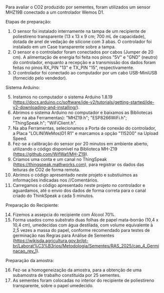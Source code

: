 Para avaliar o CO2 produzido por sementes, foram utilizados um sensor MHZ19B conectado a um controlador Wemos D1.

Etapas de preparação:

1. O sensor foi instalado internamente na tampa de um recipiente de poliestireno transparente (13 x 13 x 9 cm; 700 mL de capacidade), dotada de anel de vedação de silicone com 3 abas. O controlador foi instalado em um Case transparente sobre a tampa. 
2. O sensor e o controlador foram conectados por cabos (Jumper de 20 cm). A alimentação de energia foi feita nos pinos "5V" e "GND" (neutro) do controlador, enquanto a recepção e a transmissão dos dados foram feitas no pinos RX_PIN "13" e TX_PIN "15", respectivamente.
3. O controlador foi conectado ao computador por um cabo USB-MiniUSB (fornecido pelo vendedor).

Sistema Arduino:

5. Instamos no computador o sistema Arduíno 1.8.19 (https://docs.arduino.cc/software/ide-v2/tutorials/getting-started/ide-v2-downloading-and-installing/).
7. Abrimos o sistema Arduino no computador e baixamos as Bibliotecas (ver na aba Ferramentas): "MHZ19.h"; "ESP8266WiFi.h"; "ThingSpeak.h"; "WiFiClient.h".
9. Na aba Ferramentas, selecionamos a Porta de conexão do controlador, a Placa "LOLIN(WeMos)D1 R1" e marcamos a opção "115200" na Upload Speed.
10. Fez-se a calibração do sensor por 20 minutos em ambiente aberto, utilizando o código disponível na Biblioteca MH-Z19 (https://github.com/WifWaf/MH-Z19).
11. Criamos uma conta e um canal no ThingSpeak (https://thingspeak.mathworks.com), para registrar os dados das leituras de CO2 de forma remota.
12. Abrimos o código apresentado neste projeto e substiuímos as informações indicadas nos //Comentários.
13. Carregamos o código apresentado neste projeto no controlador e aguardamos, até o envio dos dados de forma correta para o canal criado do ThinkSpeak a cada 5 minutos.

Preparação do Recipiente:

14. Fizemos a assepcia do recipiente com Álcool 70%.
15. Forma usados como substrato duas folhas de papel mata-borrão (10,4 x 10,4 cm), umedecidas com água destilada, com volume equivalente à 2,5 vezes a massa do papel, conforme recomendado para testes de germinação nas Regras para Análise de Sementes (https://wikisda.agricultura.gov.br/pt-br/Laborat%C3%B3rios/Metodologia/Sementes/RAS_2025/cap_4_Germinacao_rev_1).

Preparação da amostra:

16. Fez-se a homogeneização da amostra, para a obtenção de uma subamostra de trabalho constituída por 25 sementes.
17. As sementes foram colocadas no interior do recipiente de poliestireno transparente, sobre o papel umedecido.
